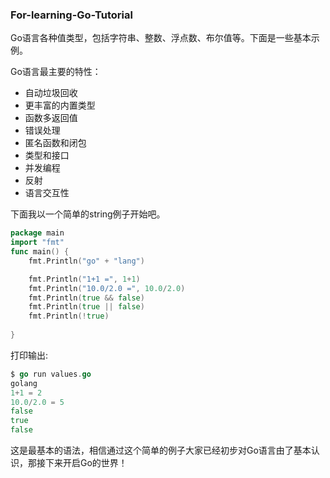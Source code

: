 ### For-learning-Go-Tutorial
Go语言各种值类型，包括字符串、整数、浮点数、布尔值等。下面是一些基本示例。

Go语言最主要的特性：
* 自动垃圾回收
* 更丰富的内置类型
* 函数多返回值
* 错误处理
* 匿名函数和闭包
* 类型和接口
* 并发编程
* 反射
* 语言交互性



下面我以一个简单的string例子开始吧。

```go
package main
import "fmt"
func main() {
    fmt.Println("go" + "lang")

    fmt.Println("1+1 =", 1+1)
    fmt.Println("10.0/2.0 =", 10.0/2.0)
    fmt.Println(true && false)
    fmt.Println(true || false)
    fmt.Println(!true)
   
}
```
打印输出:
```go
$ go run values.go
golang
1+1 = 2
10.0/2.0 = 5
false
true
false
```
这是最基本的语法，相信通过这个简单的例子大家已经初步对Go语言由了基本认识，那接下来开启Go的世界！
